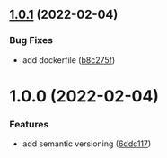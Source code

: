 ## [1.0.1](https://github.com/garredow/kaiware-api/compare/v1.0.0...v1.0.1) (2022-02-04)


### Bug Fixes

* add dockerfile ([b8c275f](https://github.com/garredow/kaiware-api/commit/b8c275fc64d01583db5c043636dd71c0fe6d1148))

# 1.0.0 (2022-02-04)


### Features

* add semantic versioning ([6ddc117](https://github.com/garredow/kaiware-api/commit/6ddc117f46406a9b76366b66f6904db1a841fa65))
